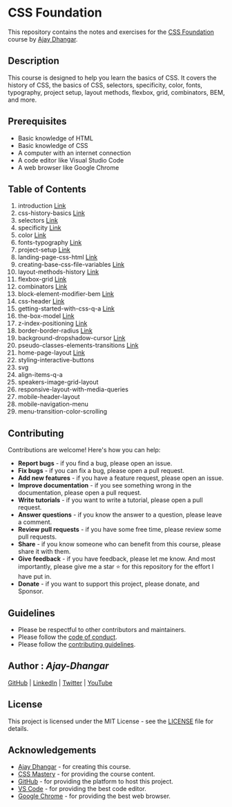 # CSS Foundation

This repository contains the notes and exercises for the [CSS Foundation](https://github.com/css3-mastery/css-foundation) course by [Ajay Dhangar](https://github.com/ajay-dhangar).

## Description

This course is designed to help you learn the basics of CSS. It covers the history of CSS, the basics of CSS, selectors, specificity, color, fonts, typography, project setup, layout methods, flexbox, grid, combinators, BEM, and more. 

## Prerequisites

- Basic knowledge of HTML
- Basic knowledge of CSS
- A computer with an internet connection
- A code editor like Visual Studio Code 
- A web browser like Google Chrome


## Table of Contents

1. introduction [Link](./introduction.md)
2. css-history-basics [Link](./css-history-basics.md)
3. selectors [Link](./selectors.md)
4. specificity [Link](./specificity.md)
5. color [Link](./color.md)
6. fonts-typography [Link](./fonts-typography.md)
7. project-setup [Link](./project-setup.md)
8. landing-page-css-html [Link](./landing-page-css-html.md)
9. creating-base-css-file-variables [Link](./creating-base-css-file-variables.md)
10. layout-methods-history [Link](./layout-methods-history.md)
11. flexbox-grid [Link](./flexbox-grid.md)
12. combinators [Link](./combinators.md)
13. block-element-modifier-bem [Link](./block-element-modifier-bem.md)
14. css-header [Link](./css-header.md)
15. getting-started-with-css-q-a [Link](./getting-started-with-css-q-a.md)
16. the-box-model [Link](./the-box-model.md)
17. z-index-positioning [Link](./z-index-positioning.md)
18. border-border-radius [Link](./border-border-radius.md)
19. background-dropshadow-cursor [Link](./background-dropshadow-cursor.md)
20. pseudo-classes-elements-transitions [Link](./pseudo-classes-elements-transitions.md)
21. home-page-layout [Link](./home-page-layout.md)
22. styling-interactive-buttons
23. svg
24. align-items-q-a
25. speakers-image-grid-layout
26. responsive-layout-with-media-queries
27. mobile-header-layout
28. mobile-navigation-menu
29. menu-transition-color-scrolling


## Contributing 

Contributions are welcome! Here's how you can help:

- **Report bugs** - if you find a bug, please open an issue.
- **Fix bugs** - if you can fix a bug, please open a pull request.
- **Add new features** - if you have a feature request, please open an issue.
- **Improve documentation** - if you see something wrong in the documentation, please open a pull request.
- **Write tutorials** - if you want to write a tutorial, please open a pull request.
- **Answer questions** - if you know the answer to a question, please leave a comment.
- **Review pull requests** - if you have some free time, please review some pull requests.
- **Share** - if you know someone who can benefit from this course, please share it with them.
- **Give feedback** - if you have feedback, please let me know. And most importantly, please give me a star ⭐️ for this  repository for the effort I have put in.
- **Donate** - if you want to support this project, please donate, and Sponsor.


## Guidelines

- Please be respectful to other contributors and maintainers. 
- Please follow the [code of conduct](#).
- Please follow the [contributing guidelines](#).

## Author : *Ajay-Dhangar* 

[GitHub](https://github.com/ajay-dhangar) | [LinkedIn](https://www.linkedin.com/in/ajay-dhangar/) | [Twitter](https://twitter.com/CodesWithAjay) | [YouTube](https://www.youtube.com/@ajay-dhangar) 

## License 

This project is licensed under the MIT License - see the [LICENSE](#) file for details.

## Acknowledgements

- [Ajay Dhangar](https://github.com/ajay-dhangar) - for creating this course. 
- [CSS Mastery](https://github.com/css3-mastery) - for providing the course content.
- [GitHub](https://github.com) - for providing the platform to host this project.
- [VS Code](https://code.visualstudio.com) - for providing the best code editor.
- [Google Chrome](https://www.google.com/chrome/) - for providing the best web browser.